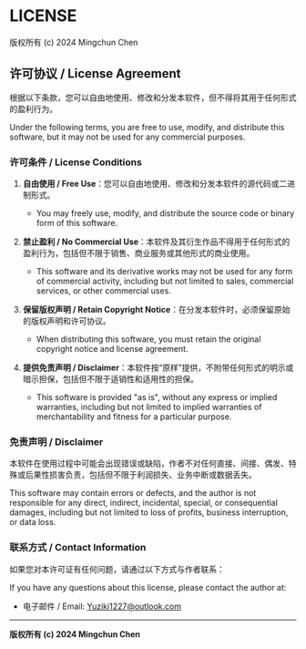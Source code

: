 # LICENSE

版权所有 (c) 2024 Mingchun Chen

## 许可协议 / License Agreement

根据以下条款，您可以自由地使用、修改和分发本软件，但不得将其用于任何形式的盈利行为。

Under the following terms, you are free to use, modify, and distribute this software, but it may not be used for any commercial purposes.

### 许可条件 / License Conditions

1. **自由使用 / Free Use**：您可以自由地使用、修改和分发本软件的源代码或二进制形式。
   - You may freely use, modify, and distribute the source code or binary form of this software.

2. **禁止盈利 / No Commercial Use**：本软件及其衍生作品不得用于任何形式的盈利行为，包括但不限于销售、商业服务或其他形式的商业使用。
   - This software and its derivative works may not be used for any form of commercial activity, including but not limited to sales, commercial services, or other commercial uses.

3. **保留版权声明 / Retain Copyright Notice**：在分发本软件时，必须保留原始的版权声明和许可协议。
   - When distributing this software, you must retain the original copyright notice and license agreement.

4. **提供免责声明 / Disclaimer**：本软件按“原样”提供，不附带任何形式的明示或暗示担保，包括但不限于适销性和适用性的担保。
   - This software is provided "as is", without any express or implied warranties, including but not limited to implied warranties of merchantability and fitness for a particular purpose.

### 免责声明 / Disclaimer

本软件在使用过程中可能会出现错误或缺陷，作者不对任何直接、间接、偶发、特殊或后果性损害负责，包括但不限于利润损失、业务中断或数据丢失。

This software may contain errors or defects, and the author is not responsible for any direct, indirect, incidental, special, or consequential damages, including but not limited to loss of profits, business interruption, or data loss.

### 联系方式 / Contact Information

如果您对本许可证有任何问题，请通过以下方式与作者联系：

If you have any questions about this license, please contact the author at:

- 电子邮件 / Email: Yuziki1227@outlook.com

---

**版权所有 (c) 2024 Mingchun Chen**
